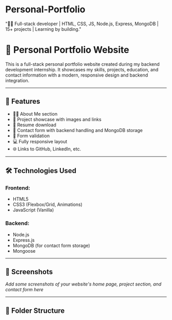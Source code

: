 # Personal-Portfolio
"👨‍💻 Full-stack developer | HTML, CSS, JS, Node.js, Express, MongoDB | 15+ projects | Learning by building."

# 💼 Personal Portfolio Website

This is a full-stack personal portfolio website created during my backend development internship. It showcases my skills, projects, education, and contact information with a modern, responsive design and backend integration.

---

## 🚀 Features

- 🧑‍💻 About Me section
- 📁 Project showcase with images and links
- 📄 Resume download
- 📧 Contact form with backend handling and MongoDB storage
- 🔐 Form validation
- 💻 Fully responsive layout
- 🌐 Links to GitHub, LinkedIn, etc.

---

## 🛠️ Technologies Used

### Frontend:
- HTML5  
- CSS3 (Flexbox/Grid, Animations)  
- JavaScript (Vanilla)

### Backend:
- Node.js  
- Express.js  
- MongoDB (for contact form storage)  
- Mongoose

---

## 📸 Screenshots

_Add some screenshots of your website's home page, project section, and contact form here_

---

## 📂 Folder Structure

